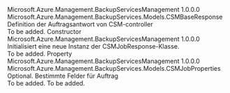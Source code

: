 <Type Name="CSMJobResponse" FullName="Microsoft.Azure.Management.BackupServices.Models.CSMJobResponse">
  <TypeSignature Language="C#" Value="public class CSMJobResponse : Microsoft.Azure.Management.BackupServices.Models.CSMBaseResponse" />
  <TypeSignature Language="ILAsm" Value=".class public auto ansi beforefieldinit CSMJobResponse extends Microsoft.Azure.Management.BackupServices.Models.CSMBaseResponse" />
  <TypeSignature Language="DocId" Value="T:Microsoft.Azure.Management.BackupServices.Models.CSMJobResponse" />
  <TypeSignature Language="VB.NET" Value="Public Class CSMJobResponse&#xA;Inherits CSMBaseResponse" />
  <TypeSignature Language="F#" Value="type CSMJobResponse = class&#xA;    inherit CSMBaseResponse" />
  <AssemblyInfo>
    <AssemblyName>Microsoft.Azure.Management.BackupServicesManagement</AssemblyName>
    <AssemblyVersion>1.0.0.0</AssemblyVersion>
  </AssemblyInfo>
  <Base>
    <BaseTypeName>Microsoft.Azure.Management.BackupServices.Models.CSMBaseResponse</BaseTypeName>
  </Base>
  <Interfaces />
  <Docs>
    <summary>
            Definition der Auftragsantwort von CSM-controller
            </summary>
    <remarks>To be added.</remarks>
  </Docs>
  <Members>
    <Member MemberName=".ctor">
      <MemberSignature Language="C#" Value="public CSMJobResponse ();" />
      <MemberSignature Language="ILAsm" Value=".method public hidebysig specialname rtspecialname instance void .ctor() cil managed" />
      <MemberSignature Language="DocId" Value="M:Microsoft.Azure.Management.BackupServices.Models.CSMJobResponse.#ctor" />
      <MemberSignature Language="VB.NET" Value="Public Sub New ()" />
      <MemberType>Constructor</MemberType>
      <AssemblyInfo>
        <AssemblyName>Microsoft.Azure.Management.BackupServicesManagement</AssemblyName>
        <AssemblyVersion>1.0.0.0</AssemblyVersion>
      </AssemblyInfo>
      <Parameters />
      <Docs>
        <summary>
            Initialisiert eine neue Instanz der CSMJobResponse-Klasse.
            </summary>
        <remarks>To be added.</remarks>
      </Docs>
    </Member>
    <Member MemberName="Properties">
      <MemberSignature Language="C#" Value="public Microsoft.Azure.Management.BackupServices.Models.CSMJobProperties Properties { get; set; }" />
      <MemberSignature Language="ILAsm" Value=".property instance class Microsoft.Azure.Management.BackupServices.Models.CSMJobProperties Properties" />
      <MemberSignature Language="DocId" Value="P:Microsoft.Azure.Management.BackupServices.Models.CSMJobResponse.Properties" />
      <MemberSignature Language="VB.NET" Value="Public Property Properties As CSMJobProperties" />
      <MemberSignature Language="F#" Value="member this.Properties : Microsoft.Azure.Management.BackupServices.Models.CSMJobProperties with get, set" Usage="Microsoft.Azure.Management.BackupServices.Models.CSMJobResponse.Properties" />
      <MemberType>Property</MemberType>
      <AssemblyInfo>
        <AssemblyName>Microsoft.Azure.Management.BackupServicesManagement</AssemblyName>
        <AssemblyVersion>1.0.0.0</AssemblyVersion>
      </AssemblyInfo>
      <ReturnValue>
        <ReturnType>Microsoft.Azure.Management.BackupServices.Models.CSMJobProperties</ReturnType>
      </ReturnValue>
      <Docs>
        <summary>
            Optional. Bestimmte Felder für Auftrag
            </summary>
        <value>To be added.</value>
        <remarks>To be added.</remarks>
      </Docs>
    </Member>
  </Members>
</Type>
